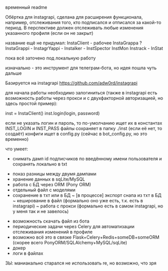 временный readme

Обёртка для instagrapi, сделана для расширения функционала, 
например, отслеживания того, кто подписался и отписался за какой-то период.
В перспективе должен отслеживать любые изменения указанного профиля (если он не закрыт)

название ещё не придумал:
InstaClient - рабочее
InstaGrappa ?
InstaGrappi -
InstagrYappi -
Instalker -
InstSpector
InstMon
Instrack -
InStat

пока всё заточено под локальную работу

изначально - это инструмент для телеграм-бота, но идея пошла чуть дальше

Базируется на instagrapi
https://github.com/adw0rd/instagrapi

для начала работы необходимо залогиниться 
(также в instagrapi есть возможность работы через прокси 
и с двухфакторной авторизацией, но здесь простой пример):

inst = InstaClient()
inst.login(login, password)

если не указать логин и пароль, то по-умолчанию ищет их в константах INST_LOGIN и INST_PASS
файлы сохраняет в папку ./inst (если её нет, то создаёт)
конфиги ищет в config.py (сейчас в bot_config.py, но это временно)

что умеет:
* снимать дамп id подписчиков по введённому имени пользователя и сохранять локально в txt
+ показ разницы между двумя дампами
+ хранение данных в sqLite/MySQL
+ работа с БД через ORM (Pony ORM)
+ отдельный файл с моделями
+ сохранение в тхт или в БД
~ [в процессе] экспорт снапа из тхт в БД
~ кеширование в файл (формально оно уже есть, т.к. есть в instagrapi)
~ работа с прокси (формально есть в самом instagrapi, но у меня так и не завелось)
- возможность скачать файл из бота
- периодические задачи через Celery для автоматизации отслеживания изменений в профиле
- возможно всё это в связке Flask+Celery+Redis+someDB+someORM (скорее всего PonyORM/SQLAlchemy+MySQL/sqLite)
- докер
- логи в файлах


ЗЫ: маниакально старался не использовать re, но возможно, что зря
